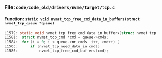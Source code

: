 ### File: `code/code_old/drivers/nvme/target/tcp.c`

#### Function: `static void nvmet_tcp_free_cmd_data_in_buffers(struct nvmet_tcp_queue *queue)`

```c
L1579: static void nvmet_tcp_free_cmd_data_in_buffers(struct nvmet_tcp_queue *queue)
L1581: 	struct nvmet_tcp_cmd *cmd = queue->cmds;
L1584: 	for (i = 0; i < queue->nr_cmds; i++, cmd++) {
L1585: 		if (nvmet_tcp_need_data_in(cmd))
L1586: 			nvmet_tcp_free_cmd_buffers(cmd);
```

